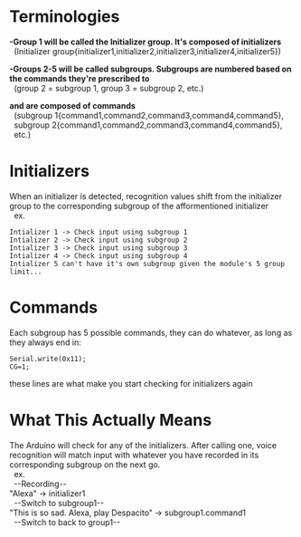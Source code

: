 # Terminologies
**-Group 1 will be called the Initializer group. It's composed of initializers** <br>
  &nbsp; (Initializer group{initializer1,initializer2,initializer3,initializer4,initializer5})

**-Groups 2-5 will be called subgroups. Subgroups are numbered based on the commands they're prescribed to** <br>
  &nbsp; (group 2 = subgroup 1, group 3 = subgroup 2, etc.)
  
**and are composed of commands** <br>
  &nbsp; (subgroup 1{command1,command2,command3,command4,command5}, <br>
  &nbsp; subgroup 2{command1,command2,command3,command4,command5}, <br>
  &nbsp; etc.)

# Initializers
When an initializer is detected, recognition values shift from the initializer group to the corresponding subgroup of the afformentioned initializer <br>
&nbsp; ex.
  
    Intializer 1 -> Check input using subgroup 1
    Intializer 2 -> Check input using subgroup 2
    Intializer 3 -> Check input using subgroup 3
    Intializer 4 -> Check input using subgroup 4
    Intializer 5 can't have it's own subgroup given the module's 5 group limit...

# Commands
Each subgroup has 5 possible commands, they can do whatever, as long as they always end in:
```
Serial.write(0x11);
CG=1;
```
these lines are what make you start checking for initializers again

# What This Actually Means

The Arduino will check for any of the initializers. After calling one, voice recognition will match input with whatever you have recorded in its corresponding subgroup on the next go. <br>
&nbsp; ex.<br>
&nbsp;&nbsp;--Recording--<br>
"Alexa" -> initializer1<br>
&nbsp;&nbsp;--Switch to subgroup1--<br>
"This is so sad. Alexa, play Despacito" -> subgroup1.command1<br>
&nbsp;&nbsp;--Switch to back to group1--
